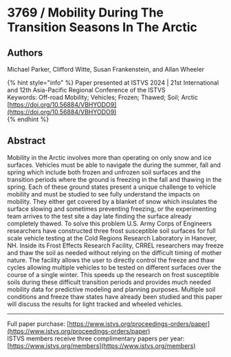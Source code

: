 # 3769 / Mobility During The Transition Seasons In The Arctic

## Authors
Michael Parker, Clifford Witte, Susan Frankenstein, and Allan Wheeler

{% hint style="info" %}
Paper presented at ISTVS 2024 | 21st International and 12th Asia-Pacific Regional Conference of the ISTVS  
Keywords: Off-road Mobility; Vehicles; Frozen; Thawed; Soil; Arctic  
[https://doi.org/10.56884/VBHYODO9](https://doi.org/10.56884/VBHYODO9)  
{% endhint %}

## Abstract
Mobility in the Arctic involves more than operating on only snow and ice surfaces. Vehicles must be able to navigate the during the summer, fall and spring which include both frozen and unfrozen soil surfaces and the transition periods where the ground is freezing in the fall and thawing in the spring. Each of these ground states present a unique challenge to vehicle mobility and must be studied to see fully understand the impacts on mobility. They either get covered by a blanket of snow which insulates the surface slowing and sometimes preventing freezing, or the experimenting team arrives to the test site a day late finding the surface already completely thawed.  To solve this problem U.S. Army Corps of Engineers researchers have constructed three frost susceptible soil surfaces for full scale vehicle testing at the Cold Regions Research Laboratory in Hanover, NH.   Inside its Frost Effects Research Facility, CRREL researchers may freeze and thaw the soil as needed without relying on the difficult timing of mother nature. The facility allows the user to directly control the freeze and thaw cycles allowing multiple vehicles to be tested on different surfaces over the course of a single winter. This speeds up the research on frost susceptible soils during these difficult transition periods and provides much needed mobility data for predictive modeling and planning purposes. Multiple soil conditions and freeze thaw states have already been studied and this paper will discuss the results for light tracked and wheeled vehicles.

-----  
Full paper purchase: [https://www.istvs.org/proceedings-orders/paper](https://www.istvs.org/proceedings-orders/paper)  
ISTVS members receive three complimentary papers per year: [https://www.istvs.org/members](https://www.istvs.org/members)